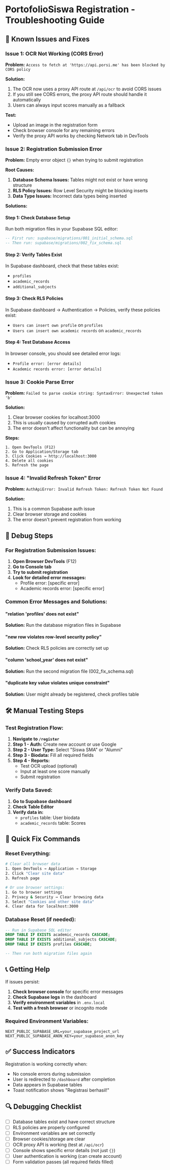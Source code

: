 # PortofolioSiswa Registration - Troubleshooting Guide

## 🚨 Known Issues and Fixes

### Issue 1: OCR Not Working (CORS Error)
**Problem:** `Access to fetch at 'https://api.porsi.me' has been blocked by CORS policy`

**Solution:** 
1. The OCR now uses a proxy API route at `/api/ocr` to avoid CORS issues
2. If you still see CORS errors, the proxy API route should handle it automatically
3. Users can always input scores manually as a fallback

**Test:**
- Upload an image in the registration form
- Check browser console for any remaining errors
- Verify the proxy API works by checking Network tab in DevTools

### Issue 2: Registration Submission Error
**Problem:** Empty error object `{}` when trying to submit registration

**Root Causes:**
1. **Database Schema Issues:** Tables might not exist or have wrong structure
2. **RLS Policy Issues:** Row Level Security might be blocking inserts
3. **Data Type Issues:** Incorrect data types being inserted

**Solutions:**

#### Step 1: Check Database Setup
Run both migration files in your Supabase SQL editor:

```sql
-- First run: supabase/migrations/001_initial_schema.sql
-- Then run: supabase/migrations/002_fix_schema.sql
```

#### Step 2: Verify Tables Exist
In Supabase dashboard, check that these tables exist:
- `profiles`
- `academic_records` 
- `additional_subjects`

#### Step 3: Check RLS Policies
In Supabase dashboard → Authentication → Policies, verify these policies exist:
- `Users can insert own profile` on `profiles`
- `Users can insert own academic records` on `academic_records`

#### Step 4: Test Database Access
In browser console, you should see detailed error logs:
- `Profile error: [error details]`
- `Academic records error: [error details]`

### Issue 3: Cookie Parse Error
**Problem:** `Failed to parse cookie string: SyntaxError: Unexpected token 'b'`

**Solution:**
1. Clear browser cookies for localhost:3000
2. This is usually caused by corrupted auth cookies
3. The error doesn't affect functionality but can be annoying

**Steps:**
```
1. Open DevTools (F12)
2. Go to Application/Storage tab
3. Click Cookies → http://localhost:3000
4. Delete all cookies
5. Refresh the page
```

### Issue 4: "Invalid Refresh Token" Error
**Problem:** `AuthApiError: Invalid Refresh Token: Refresh Token Not Found`

**Solution:**
1. This is a common Supabase auth issue
2. Clear browser storage and cookies
3. The error doesn't prevent registration from working

## 🔧 Debug Steps

### For Registration Submission Issues:

1. **Open Browser DevTools** (F12)
2. **Go to Console tab**
3. **Try to submit registration**
4. **Look for detailed error messages:**
   - Profile error: [specific error]
   - Academic records error: [specific error]

### Common Error Messages and Solutions:

#### "relation 'profiles' does not exist"
**Solution:** Run the database migration files in Supabase

#### "new row violates row-level security policy"
**Solution:** Check RLS policies are correctly set up

#### "column 'school_year' does not exist"
**Solution:** Run the second migration file (002_fix_schema.sql)

#### "duplicate key value violates unique constraint"
**Solution:** User might already be registered, check profiles table

## 🛠️ Manual Testing Steps

### Test Registration Flow:
1. **Navigate to `/register`**
2. **Step 1 - Auth:** Create new account or use Google
3. **Step 2 - User Type:** Select "Siswa SMA" or "Alumni"
4. **Step 3 - Biodata:** Fill all required fields
5. **Step 4 - Reports:** 
   - Test OCR upload (optional)
   - Input at least one score manually
   - Submit registration

### Verify Data Saved:
1. **Go to Supabase dashboard**
2. **Check Table Editor**
3. **Verify data in:**
   - `profiles` table: User biodata
   - `academic_records` table: Scores

## 🚀 Quick Fix Commands

### Reset Everything:
```bash
# Clear all browser data
1. Open DevTools → Application → Storage
2. Click "Clear site data"
3. Refresh page

# Or use browser settings:
1. Go to browser settings
2. Privacy & Security → Clear browsing data
3. Select "Cookies and other site data"
4. Clear data for localhost:3000
```

### Database Reset (if needed):
```sql
-- Run in Supabase SQL editor
DROP TABLE IF EXISTS academic_records CASCADE;
DROP TABLE IF EXISTS additional_subjects CASCADE;
DROP TABLE IF EXISTS profiles CASCADE;

-- Then run both migration files again
```

## 📞 Getting Help

If issues persist:

1. **Check browser console** for specific error messages
2. **Check Supabase logs** in the dashboard
3. **Verify environment variables** in `.env.local`
4. **Test with a fresh browser** or incognito mode

### Required Environment Variables:
```env
NEXT_PUBLIC_SUPABASE_URL=your_supabase_project_url
NEXT_PUBLIC_SUPABASE_ANON_KEY=your_supabase_anon_key
```

## ✅ Success Indicators

Registration is working correctly when:
- No console errors during submission
- User is redirected to `/dashboard` after completion
- Data appears in Supabase tables
- Toast notification shows "Registrasi berhasil!"

## 🔍 Debugging Checklist

- [ ] Database tables exist and have correct structure
- [ ] RLS policies are properly configured
- [ ] Environment variables are set correctly
- [ ] Browser cookies/storage are clear
- [ ] OCR proxy API is working (test at `/api/ocr`)
- [ ] Console shows specific error details (not just `{}`)
- [ ] User authentication is working (can create account)
- [ ] Form validation passes (all required fields filled) 